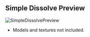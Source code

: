 ## Simple Dissolve Preview

![SimpleDissolvePreview](https://user-images.githubusercontent.com/20238115/41931965-a99bb40a-794d-11e8-916e-9b94d1e0fe05.gif)


* Models and textures not included.
